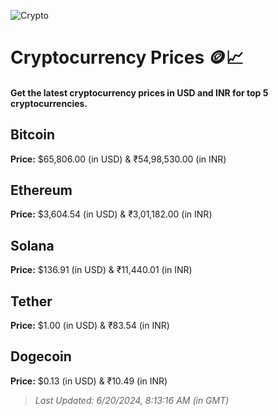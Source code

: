 
![Crypto](https://www.techguide.com.au/wp-content/uploads/2020/11/crypto3.jpeg)

# Cryptocurrency Prices 🪙📈

#### Get the latest cryptocurrency prices in USD and INR for top 5 cryptocurrencies.

## Bitcoin

**Price:** $65,806.00 (in USD) & ₹54,98,530.00 (in INR)

## Ethereum

**Price:** $3,604.54 (in USD) & ₹3,01,182.00 (in INR)

## Solana

**Price:** $136.91 (in USD) & ₹11,440.01 (in INR)

## Tether

**Price:** $1.00 (in USD) & ₹83.54 (in INR)

## Dogecoin

**Price:** $0.13 (in USD) & ₹10.49 (in INR)

> _Last Updated: 6/20/2024, 8:13:16 AM (in GMT)_
